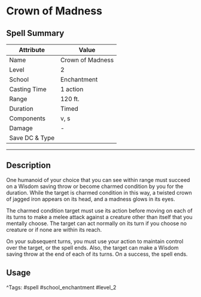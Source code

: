 # Crown of Madness

## Spell Summary

| Attribute        | Value                  |
|------------------|------------------------|
| Name             | Crown of Madness                 |
| Level            | 2                |
| School           | Enchantment          |
| Casting Time     | 1 action              |
| Range            | 120 ft.            |
| Duration         | Timed             |
| Components       | v, s             |
| Damage           | -               |
| Save DC & Type   |              |

---

## Description

One humanoid of your choice that you can see within range must succeed on a Wisdom saving throw or become charmed condition by you for the duration. While the target is charmed condition in this way, a twisted crown of jagged iron appears on its head, and a madness glows in its eyes.

The charmed condition target must use its action before moving on each of its turns to make a melee attack against a creature other than itself that you mentally choose. The target can act normally on its turn if you choose no creature or if none are within its reach.

On your subsequent turns, you must use your action to maintain control over the target, or the spell ends. Also, the target can make a Wisdom saving throw at the end of each of its turns. On a success, the spell ends.

## Usage


^Tags: #spell #school_enchantment #level_2